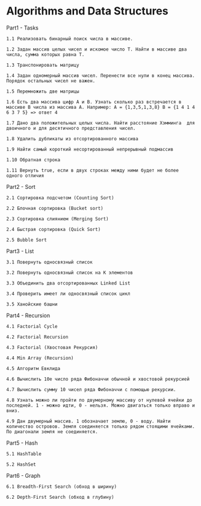 # Algorithms and Data Structures

Part1 - Tasks
	
	1.1 Реализовать бинарный поиск числа в массиве.
	
	1.2 Задан массив целых чисел и искомое число Т. Найти в массиве два числа, сумма которых равна Т.
	
	1.3 Транспонировать матрицу
	
	1.4 Задан одномерный массив чисел. Перенести все нули в конец массива. Порядок остальных чисел не важен.
	
	1.5 Перемножить две матрицы
	
	1.6 Есть два массива цифр А и В. Узнать сколько раз встречается в массиве В числа из массива А. Например: А = {1,3,5,1,3,8} B = {1 4 1 4 6 3 7 5} => ответ 4
	
	1.7 Дано два положительных целых числа. Найти расстояние Хэмминга  для двоичного и для десятичного представления чисел.
	
	1.8 Удалить дубликаты из отсортированного массива

	1.9 Найти самый короткий несортированный непрерывный подмассив

	1.10 Обратная строка

	1.11 Вернуть true, если в двух строках между ними будет не более одного отличия


Part2 - Sort
	
	2.1 Сортировка подсчетом (Counting Sort)
	
	2.2 Блочная сортировка (Bucket sort)
	
	2.3 Сортировка слиянием (Merging Sort)
	
	2.4 Быстрая сортировка (Quick Sort)
	
	2.5 Bubble Sort

Part3 - List

	3.1 Повернуть односвязный список
	
	3.2 Повернуть односвязный список на К элементов

	3.3 Объединить два отсортированных Linked List
	
	3.4 Проверить имеет ли односвязный список цикл
	
	3.5 Ханойские башни

Part4 - Recursion
	
	4.1 Factorial Cycle
	
	4.2 Factorial Recursion
	
	4.3 Factorial (Хвостовая Рекурсия)
	
	4.4 Min Array (Recursion)
	
	4.5 Aлгоритм Евклида
	
	4.6 Вычислить 10е число ряда Фибоначчи обычной и хвостовой рекурсией
	
	4.7 Вычислить сумму 10 чисел ряда Фибоначчи с помощью рекурсии.
	
	4.8 Узнать можно ли пройти по двумерному массиву от нулевой ячейки до последней. 1 - можно идти, 0 - нельзя. Можно двигаться только вправо и вниз.
	
	4.9 Дан двумерный массив. 1 обозначает землю, 0 - воду. Найти количество островов. Земля соединяется только рядом стоящими ячейками. По диагонали земля не соединяется.

Part5 - Hash
	
	5.1 HashTable
	
	5.2 HashSet

Part6 - Graph
	
	6.1 Breadth-First Search (обход в ширину)
	
	6.2 Depth-First Search (обход в глубину)

